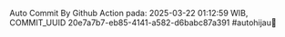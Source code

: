 Auto Commit By Github Action pada: 2025-03-22 01:12:59 WIB, COMMIT_UUID 20e7a7b7-eb85-4141-a582-d6babc87a391 #autohijau🗿

